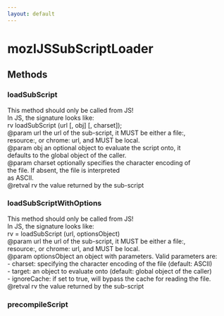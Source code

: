 ```yaml
---
layout: default
---
```


# mozIJSSubScriptLoader #

## Methods ##

### loadSubScript ###
  
This method should only be called from JS!  
In JS, the signature looks like:  
rv loadSubScript (url [, obj] [, charset]);  
@param url the url of the sub-script, it MUST be either a file:,  
           resource:, or chrome: url, and MUST be local.  
@param obj an optional object to evaluate the script onto, it  
           defaults to the global object of the caller.  
@param charset optionally specifies the character encoding of  
               the file. If absent, the file is interpreted  
               as ASCII.  
@retval rv the value returned by the sub-script  
  

### loadSubScriptWithOptions ###
  
This method should only be called from JS!  
In JS, the signature looks like:  
rv = loadSubScript (url, optionsObject)  
@param url the url of the sub-script, it MUST be either a file:,  
           resource:, or chrome: url, and MUST be local.  
@param optionsObject an object with parameters. Valid parameters are:  
                     - charset: specifying the character encoding of the file (default: ASCII)  
                     - target:  an object to evaluate onto (default: global object of the caller)  
                     - ignoreCache: if set to true, will bypass the cache for reading the file.  
@retval rv the value returned by the sub-script  
  

### precompileScript ###
